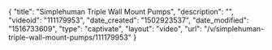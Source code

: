 {
    "title": "Simplehuman Triple Wall Mount Pumps",
    "description": "",
    "videoid": "111179953",
    "date_created": "1502923537",
    "date_modified": "1516733609",
    "type": "captivate",
    "layout": "video",
    "url": "\/v\/simplehuman-triple-wall-mount-pumps\/111179953"
}